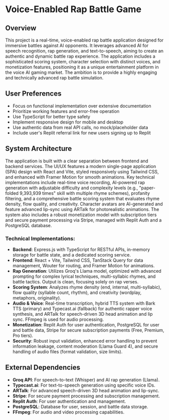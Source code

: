 # Voice-Enabled Rap Battle Game

## Overview
This project is a real-time, voice-enabled rap battle application designed for immersive battles against AI opponents. It leverages advanced AI for speech recognition, rap generation, and text-to-speech, aiming to create an authentic and dynamic battle rap experience. The application includes a sophisticated scoring system, character selection with distinct voices, and monetization features, positioning it as a unique entertainment platform in the voice AI gaming market. The ambition is to provide a highly engaging and technically advanced rap battle simulation.

## User Preferences
- Focus on functional implementation over extensive documentation
- Prioritize working features and error-free operation
- Use TypeScript for better type safety
- Implement responsive design for mobile and desktop
- Use authentic data from real API calls, no mock/placeholder data
- Include user's Replit referral link for new users signing up to Replit

## System Architecture
The application is built with a clear separation between frontend and backend services. The UI/UX features a modern single-page application (SPA) design with React and Vite, styled responsively using Tailwind CSS, and enhanced with Framer Motion for smooth animations. Key technical implementations include real-time voice recording, AI-powered rap generation with adjustable difficulty and complexity levels (e.g., "paper-folded 9,393,939 times" skill with multiple rhyme schemes), profanity filtering, and a comprehensive battle scoring system that evaluates rhyme density, flow quality, and creativity. Character avatars are AI-generated and feature advanced lip-sync using ARTalk for photorealistic animations. The system also includes a robust monetization model with subscription tiers and secure payment processing via Stripe, managed with Replit Auth and a PostgreSQL database.

### Technical Implementations:
- **Backend**: Express.js with TypeScript for RESTful APIs, in-memory storage for battle state, and a dedicated scoring service.
- **Frontend**: React + Vite, Tailwind CSS, TanStack Query for data management, Wouter for routing, and Framer Motion for animations.
- **Rap Generation**: Utilizes Groq's Llama model, optimized with advanced prompting for complex lyrical techniques, multi-syllabic rhymes, and battle tactics. Output is clean, focusing solely on rap verses.
- **Scoring System**: Analyzes rhyme density (end, internal, multi-syllabic), flow quality (syllable count, rhythm), and creativity (wordplay, metaphors, originality).
- **Audio & Voice**: Real-time transcription, hybrid TTS system with Bark TTS (primary) and Typecast.ai (fallback) for authentic rapper voice synthesis, and ARTalk for speech-driven 3D head animation and lip sync. FFmpeg is used for audio processing.
- **Monetization**: Replit Auth for user authentication, PostgreSQL for user and battle data, Stripe for secure subscription payments (Free, Premium, Pro tiers).
- **Security**: Robust input validation, enhanced error handling to prevent information leakage, content moderation (Llama Guard 4), and secure handling of audio files (format validation, size limits).

## External Dependencies
- **Groq API**: For speech-to-text (Whisper) and AI rap generation (Llama).
- **Typecast.ai**: For text-to-speech generation using specific voice IDs.
- **ARTalk**: For advanced speech-driven 3D head animation and lip-sync.
- **Stripe**: For secure payment processing and subscription management.
- **Replit Auth**: For user authentication and management.
- **PostgreSQL**: Database for user, session, and battle data storage.
- **FFmpeg**: For audio and video processing capabilities.